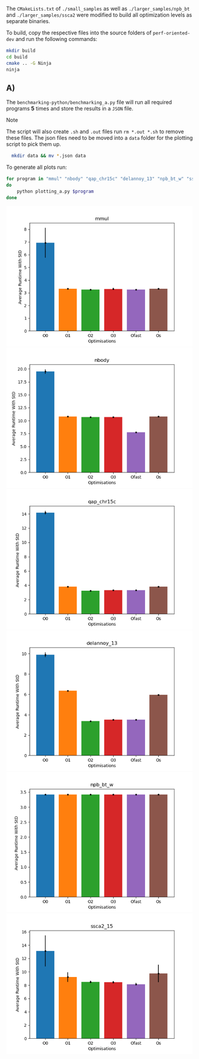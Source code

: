 The `CMakeLists.txt` of `./small_samples` as well as `./larger_samples/npb_bt` and `./larger_samples/ssca2`
were modified to build all optimization levels as separate binaries.

To build, copy the respective files into the source folders of `perf-oriented-dev` and run the following commands:

```bash
mkdir build
cd build
cmake .. -G Ninja
ninja
```

## A)

The `benchmarking-python/benchmarking_a.py` file will run all required programs **5** times and store the results in a `JSON` file.
>[!NOTE]
>The script will also create `.sh` and `.out` files run `rm *.out *.sh` to remove these files.
>The json files need to be moved into a `data` folder for the plotting script to pick them up.
>```bash
>   mkdir data && mv *.json data
>```

To generate all plots run:
```bash
for program in "mmul" "nbody" "qap_chr15c" "delannoy_13" "npb_bt_w" "ssca2_15"
do
    python plotting_a.py $program
done
```

![mmul](./mmul.png)
![nbody](./nbody.png)
![qap_chr15c](./qap_chr15c.png)
![delannoy_13](./delannoy_13.png)
![npb_bt_w](./npb_bt_w.png)
![ssca2_15](./ssca2_15.png)
